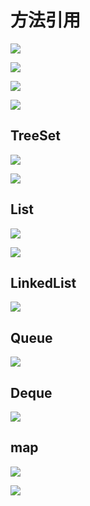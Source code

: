 # 方法引用

![](https://raw.githubusercontent.com/gaohanghang/images/master/img20190630003253.png)

![](https://raw.githubusercontent.com/gaohanghang/images/master/img20190630003346.png)

![](https://raw.githubusercontent.com/gaohanghang/images/master/img20190630003426.png)

![](https://raw.githubusercontent.com/gaohanghang/images/master/img20190630003453.png)


## TreeSet

![](https://raw.githubusercontent.com/gaohanghang/images/master/img20190630010652.png)

![](https://raw.githubusercontent.com/gaohanghang/images/master/img20190630010956.png)


## List

![](https://raw.githubusercontent.com/gaohanghang/images/master/img20190630124901.png)

![](https://raw.githubusercontent.com/gaohanghang/images/master/img20190630125016.png)

## LinkedList

![](https://raw.githubusercontent.com/gaohanghang/images/master/img20190630125227.png)

## Queue

![](https://raw.githubusercontent.com/gaohanghang/images/master/img20190630125656.png)

## Deque

![](https://raw.githubusercontent.com/gaohanghang/images/master/img20190630130307.png)

## map

![](https://raw.githubusercontent.com/gaohanghang/images/master/img20190630130706.png)

![](https://raw.githubusercontent.com/gaohanghang/images/master/img20190630130852.png)
